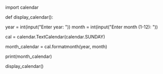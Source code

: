 import calendar

def display_calendar():

  year = int(input("Enter year: "))
  month = int(input("Enter month (1-12): "))

  cal = calendar.TextCalendar(calendar.SUNDAY)

  month_calendar = cal.formatmonth(year, month)

  print(month_calendar)

display_calendar()
